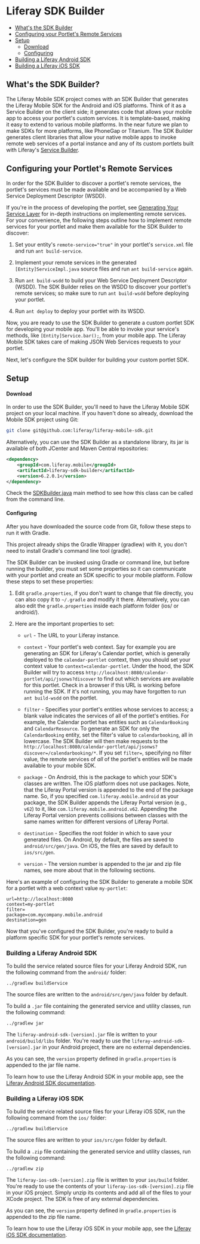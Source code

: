 # Liferay SDK Builder

* [What's the SDK Builder](#whats-the-sdk-builder)
* [Configuring your Portlet's Remote Services](#configuring-your-portlets-remote-services)
* [Setup](#setup)
	* [Download](#download)
	* [Configuring](#configuring)
* [Building a Liferay Android SDK](#building-a-liferay-android-sdk)
* [Building a Liferay iOS SDK](#building-a-liferay-android-sdk)

## What's the SDK Builder?

The Liferay Mobile SDK project comes with an SDK Builder that generates the
Liferay Mobile SDK for the Android and iOS platforms. Think of it as a Service
Builder on the client side; it generates code that allows your mobile app to
access your portlet's custom services. It is template-based, making it easy to
extend to various mobile platforms. In the near future we plan to make SDKs
for more platforms, like PhoneGap or Titanium. The SDK Builder generates client
libraries that allow your native mobile apps to invoke remote web services of a
portal instance and any of its custom portlets built with Liferay's [Service
Builder](http://www.liferay.com/documentation/liferay-portal/6.2/development/-/ai/generating-your-service-layer-liferay-portal-6-2-dev-guide-04-en).

## Configuring your Portlet's Remote Services

In order for the SDK Builder to discover a portlet's remote services, the
portlet's services must be made available and be accompanied by a Web Service
Deployment Descriptor (WSDD).

If you're in the process of developing the portlet, see [Generating Your Service
Layer](http://www.liferay.com/documentation/liferay-portal/6.2/development/-/ai/generating-your-service-layer-liferay-portal-6-2-dev-guide-04-en)
for in-depth instructions on implementing remote services. For your convenience,
the following steps outline how to implement remote services for your portlet
and make them available for the SDK Builder to discover: 

1. Set your entity's `remote-service="true"` in your portlet's `service.xml`
file and run `ant build-service`.

2. Implement your remote services in the generated `[Entity]ServiceImpl.java`
source files and run `ant build-service` again. 

3. Run `ant build-wsdd` to build your Web Service Deployment Descriptor (WSDD).
The SDK Builder relies on the WSDD to discover your portlet's remote services;
so make sure to run `ant build-wsdd` before deploying your portlet.

4. Run `ant deploy` to deploy your portlet with its WSDD.

Now, you are ready to use the SDK Builder to generate a custom portlet SDK for
developing your mobile app. You'll be able to invoke your service's methods,
like `[Entity]Service.bar();`, from your mobile app. The Liferay Mobile SDK
takes care of making JSON Web Services requests to your portlet.

Next, let's configure the SDK builder for building your custom portlet SDK.

## Setup

#### Download

In order to use the SDK Builder, you'll need to have the Liferay Mobile SDK
project on your local machine. If you haven't done so already, download the
Mobile SDK project using Git: 

```sh
git clone git@github.com:liferay/liferay-mobile-sdk.git
```

Alternatively, you can use the SDK Builder as a standalone library, its jar
is available of both JCenter and Maven Central repositories:

```xml
<dependency>
    <groupId>com.liferay.mobile</groupId>
    <artifactId>liferay-sdk-builder</artifactId>
    <version>6.2.0.1</version>
</dependency>
```

Check the [SDKBuilder.java](src/main/java/com/liferay/mobile/sdk/SDKBuilder.java)
main method to see how this class can be called from the command line.

#### Configuring

After you have downloaded the source code from Git, follow these steps to
run it with Gradle.

This project already ships the Gradle Wrapper (gradlew) with it, you don't need
to install Gradle's command line tool (gradle).

The SDK Builder can be invoked using Gradle or command line, but before running
the builder, you must set some properties so it can communicate with your
portlet and create an SDK specific to your mobile platform. Follow these steps
to set these properties:

1. Edit `gradle.properties`, if you don't want to change that file directly,
you can also copy it to `~/.gradle` and modify it there. Alternatively, you can
also edit the `gradle.properties` inside each platform folder (ios/ or android/).

2. Here are the important properties to set:

	* `url` - The URL to your Liferay instance.

	* `context` - Your portlet's web context. Say for example you are generating
	an SDK for Liferay's Calendar portlet, which is generally deployed to the
	`calendar-portlet` context, then you should set your context value to
	`context=calendar-portlet`. Under the hood, the SDK Builder will try to
	access `http://localhost:8080/calendar-portlet/api/jsonws?discover` to find
	out which services are available for this portlet. Check in a browser if
	this URL is working before running the SDK. If it's not running, you may
	have forgotten to run `ant build-wsdd` on the portlet.

	* `filter` - Specifies your portlet's entities whose services to access; a
	blank value indicates the services of all of the portlet's entities. For
	example, the Calendar portlet has entities such as `CalendarBooking` and
	`CalendarResource`. To generate an SDK for only the `CalendarBooking`
	entity, set the filter's value to `calendarbooking`, all in lowercase. The
	SDK Builder will then make requests to the
	`http://localhost:8080/calendar-portlet/api/jsonws?discover=/calendarbooking/*`.
	If you set `filter=`, specifying no filter value, the remote services of
	*all* of the portlet's entities will be made available to your mobile SDK.

	* `package` - On Android, this is the package to which your SDK's classes
	are written. The iOS platform does not use packages. Note, that the Liferay
	Portal version is appended to the end of the package name. So, if you
	specified `com.liferay.mobile.android` as your package, the SDK
	Builder appends the Liferay Portal version (e.g., `v62`) to it, 
	like `com.liferay.mobile.android.v62`. Appending the Liferay Portal version
	prevents collisions between classes with the same names written for
	different versions of Liferay Portal.

	* `destination` - Specifies the root folder in which to save your generated
	files. On Android, by default, the files are saved to `android/src/gen/java`.
	On iOS, the files are saved by default to `ios/src/gen`.
	
	* `version` - The version number is appended to the jar and zip file names,
	see more about that in the following sections.

Here's an example of configuring the SDK Builder to generate a mobile SDK for
a portlet with a web context value `my-portlet`:

    url=http://localhost:8080
    context=my-portlet
    filter=
    package=com.mycompany.mobile.android
    destination=gen

Now that you've configured the SDK Builder, you're ready to build a platform
specific SDK for your portlet's remote services. 

### Building a Liferay Android SDK

To build the service related source files for your Liferay Android SDK, run the
following command from the `android/` folder:

    ../gradlew buildService

The source files are written to the `android/src/gen/java` folder by default.

To build a `.jar` file containing the generated service and utility classes, run
the following command:

    ../gradlew jar

The `liferay-android-sdk-[version].jar` file is written to your `android/build/libs`
folder. You're ready to use the `liferay-android-sdk-[version].jar` in your
Android project, there are no external dependencies.

As you can see, the `version` property defined in `gradle.properties` is
appended to the jar file name.

To learn how to use the Liferay Android SDK in your mobile app, see the
[Liferay Android SDK documentation](../android/README.md).

### Building a Liferay iOS SDK

To build the service related source files for your Liferay iOS SDK, run the
following command from the `ios/` folder:

	../gradlew buildService

The source files are written to your `ios/src/gen` folder by default.

To build a `.zip` file containing the generated service and utility classes, run
the following command:

    ../gradlew zip

The `liferay-ios-sdk-[version].zip` file is written to your `ios/build` folder.
You're ready to use the contents of your `liferay-ios-sdk-[version].zip` file in
your iOS project. Simply unzip its contents and add all of the files to your
XCode project. The SDK is free of any external dependencies.

As you can see, the `version` property defined in `gradle.properties` is
appended to the zip file name.

To learn how to use the Liferay iOS SDK in your mobile app, see the
[Liferay iOS SDK documentation](../ios/README.md).
